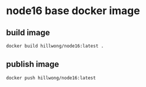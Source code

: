 # node16 base docker image

## build image

```bash
docker build hillwong/node16:latest .
```

## publish image

```bash
docker push hillwong/node16:latest
```
